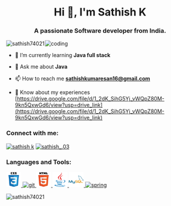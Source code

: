 <h1 align="center">Hi 👋, I'm Sathish K</h1>
<h3 align="center">A passionate Software developer from India.</h3>
<img align="right" alt="coding" width="400" src="https://camo.githubusercontent.com/cae12fddd9d6982901d82580bdf321d81fb299141098ca1c2d4891870827bf17/68747470733a2f2f6d69726f2e6d656469756d2e636f6d2f6d61782f313336302f302a37513379765349765f7430696f4a2d5a2e676966">
<p align="left"> <img src="https://komarev.com/ghpvc/?username=sathish74021&label=Profile%20views&color=0e75b6&style=flat" alt="sathish74021" /> </p>

- 🌱 I’m currently learning **Java full stack**

- 💬 Ask me about **Java**

- 📫 How to reach me **sathishkumaresan16@gmail.com**

- 📄 Know about my experiences [https://drive.google.com/file/d/1_2dK_SihG5Yj_vWQpZ80M-9kn5QxwGd6/view?usp=drive_link](https://drive.google.com/file/d/1_2dK_SihG5Yj_vWQpZ80M-9kn5QxwGd6/view?usp=drive_link)

<h3 align="left">Connect with me:</h3>
<p align="left">
<a href="https://linkedin.com/in/sathish k" target="blank"><img align="center" src="https://raw.githubusercontent.com/rahuldkjain/github-profile-readme-generator/master/src/images/icons/Social/linked-in-alt.svg" alt="sathish k" height="30" width="40" /></a>
<a href="https://instagram.com/sathish_.03" target="blank"><img align="center" src="https://raw.githubusercontent.com/rahuldkjain/github-profile-readme-generator/master/src/images/icons/Social/instagram.svg" alt="sathish_.03" height="30" width="40" /></a>
</p>

<h3 align="left">Languages and Tools:</h3>
<p align="left"> <a href="https://www.w3schools.com/css/" target="_blank" rel="noreferrer"> <img src="https://raw.githubusercontent.com/devicons/devicon/master/icons/css3/css3-original-wordmark.svg" alt="css3" width="40" height="40"/> </a> <a href="https://git-scm.com/" target="_blank" rel="noreferrer"> <img src="https://www.vectorlogo.zone/logos/git-scm/git-scm-icon.svg" alt="git" width="40" height="40"/> </a> <a href="https://www.w3.org/html/" target="_blank" rel="noreferrer"> <img src="https://raw.githubusercontent.com/devicons/devicon/master/icons/html5/html5-original-wordmark.svg" alt="html5" width="40" height="40"/> </a> <a href="https://www.java.com" target="_blank" rel="noreferrer"> <img src="https://raw.githubusercontent.com/devicons/devicon/master/icons/java/java-original.svg" alt="java" width="40" height="40"/> </a> <a href="https://www.mysql.com/" target="_blank" rel="noreferrer"> <img src="https://raw.githubusercontent.com/devicons/devicon/master/icons/mysql/mysql-original-wordmark.svg" alt="mysql" width="40" height="40"/> </a> <a href="https://spring.io/" target="_blank" rel="noreferrer"><img src="https://www.vectorlogo.zone/logos/springio/springio-icon.svg" alt="spring" width="40" height="40"/> </a> </p>

<p><img align="center" src="https://github-readme-streak-stats.herokuapp.com/?user=sathish74021&" alt="sathish74021" /></p>
